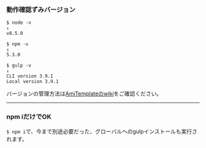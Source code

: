 ### 動作確認ずみバージョン

```
$ node -v
↓
v8.5.0
```
```
$ npm -v
↓
5.3.0
```
```
$ gulp -v
↓
CLI version 3.9.1
Local version 3.9.1
```

バージョンの管理方法は[AmiTemplateのwiki](https://github.com/amishiro/AmiTemplate-PHP/wiki)をご確認ください。

---

### npm iだけでOK

`$ npm i`で、今まで別途必要だった、グローバルへのgulpインストールも実行されます。
